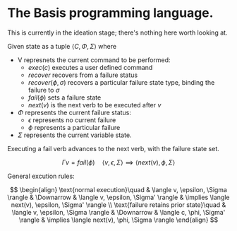 # The Basis programming language.  

This is currently in the ideation stage; there's nothing here worth looking at.

Given state as a tuple $\langle C,\Phi,\Sigma \rangle$ where
* V represnets the current command to be performed:
    * $exec(c)$ executes a user defined command
    * $recover$ recovers from a failure status
    * $recover(\phi,\sigma)$ recovers a particular failure state type, binding the failure to $\sigma$
    * $fail(\phi)$ sets a failure state
    * $next(v)$ is the next verb to be executed after $v$
* $\Phi$ represents the current failure status:
    * $\epsilon$ represents no current failure
    * $\phi$ represents a particular failure
* $\Sigma$ represents the current variable state.  

Executing a fail verb advances to the next verb, with the failure state set.  

$$
\Gamma v = fail(\phi) \quad \langle v, \epsilon, \Sigma \rangle \implies \langle next(v), \phi, \Sigma \rangle 
$$

General excution rules:

$$
\begin{align}
\text{normal execution}\quad & \langle v, \epsilon, \Sigma \rangle & \Downarrow & \langle v, \epsilon, \Sigma' \rangle & \implies \langle next(v), \epsilon, \Sigma' \rangle \\
\text{failure retains prior state}\quad & \langle v, \epsilon, \Sigma \rangle & \Downarrow & \langle c, \phi, \Sigma' \rangle & \implies \langle next(v), \phi, \Sigma \rangle 
\end{align}
$$

